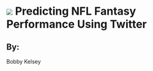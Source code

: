 # ![](https://ga-dash.s3.amazonaws.com/production/assets/logo-9f88ae6c9c3871690e33280fcf557f33.png) Predicting NFL Fantasy Performance Using Twitter
## By: 
Bobby Kelsey
